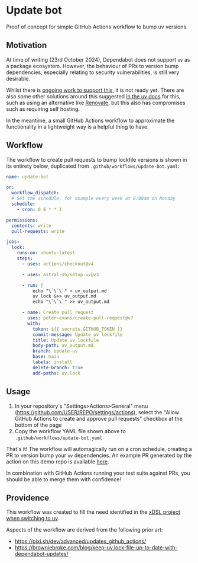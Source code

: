 # Update bot

Proof of concept for simple GitHub Actions workflow to bump uv versions.

## Motivation

At time of writing (23rd October 2024), Dependabot does not support `uv` as a
package ecosystem. However, the behaviour of PRs to version bump dependencies,
especially relating to security vulnerabilities, is still very desirable.

Whilst there is [ongoing work to support this](https://github.com/dependabot/dependabot-core/issues/10039),
it is not ready yet. There are also some other solutions around this suggested
[in the uv docs](https://docs.astral.sh/uv/guides/integration/dependency-bots/) for this,
such as using an alternative like [Renovate](https://github.com/renovatebot/renovate),
but this also has compromises such as requiring self hosting.

In the meantime, a small GitHub Actions workflow to approximate the
functionality in a lightweight way is a helpful thing to have.

## Workflow

The workflow to create pull requests to bump lockfile versions is shown in its
entirety below, duplicated from `.github/workflows/update-bot.yaml`:

```yaml
name: update-bot

on:
  workflow_dispatch:
  # Set the schedule, for example every week at 8:00am on Monday
  schedule:
    - cron: 0 8 * * 1

permissions:
  contents: write
  pull-requests: write

jobs:
  lock:
    runs-on: ubuntu-latest
    steps:
      - uses: actions/checkout@v4

      - uses: astral-sh/setup-uv@v3

      - run: |
          echo "\`\`\`" > uv_output.md
          uv lock &>> uv_output.md
          echo "\`\`\`" >> uv_output.md

      - name: Create pull request
        uses: peter-evans/create-pull-request@v7
        with:
          token: ${{ secrets.GITHUB_TOKEN }}
          commit-message: Update uv lockfile
          title: Update uv lockfile
          body-path: uv_output.md
          branch: update-uv
          base: main
          labels: install
          delete-branch: true
          add-paths: uv.lock
```

## Usage

1. In your repository's "Settings>Actions>General" menu (<https://github.com/USER/REPO/settings/actions>),
   select the "Allow GitHub Actions to create and approve pull requests" checkbox
   at the bottom of the page
2. Copy the workflow YAML file shown above to `.github/workflows/update-bot.yaml`

That's it! The workflow will automagically run on a cron schedule, creating
a PR to version bump your `uv` dependencies. An example PR generated by the
action on this demo repo is available
[here](https://github.com/EdmundGoodman/update-bot/pull/3).

In combination with GitHub Actions running your test suite against PRs, you
should be able to merge them with confidence!

## Providence

This workflow was created to fill the need identified in the
[xDSL project when switching to uv](https://github.com/xdslproject/xdsl/pull/3294#pullrequestreview-2364817663).

Aspects of the workflow are derived from the following prior art:

- <https://pixi.sh/dev/advanced/updates_github_actions/>
- <https://browniebroke.com/blog/keep-uv.lock-file-up-to-date-with-dependabot-updates/>
